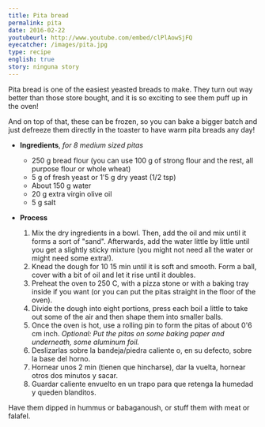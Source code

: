 ```yaml
---
title: Pita bread
permalink: pita
date: 2016-02-22
youtubeurl: http://www.youtube.com/embed/clPlAowSjFQ
eyecatcher: /images/pita.jpg
type: recipe
english: true
story: ninguna story
---
```


Pita bread is one of the easiest yeasted breads to make. They turn out way better than those store bought, and it is so exciting to see them puff up in the oven!

And on top of that, these can be frozen, so you can bake a bigger batch and just defreeze them directly in the toaster to have warm pita breads any day!

* **Ingredients**, _for 8 medium sized pitas_
  * 250 g bread flour (you can use 100 g of strong flour and the rest, all purpose flour or whole wheat)
  * 5 g of fresh yeast or 1'5 g dry yeast (1/2 tsp)
  * About 150 g water
  * 20 g extra virgin olive oil
  * 5 g salt


* **Process**
  1. Mix the dry ingredients in a bowl. Then, add the oil and mix until it forms a sort of "sand". Afterwards, add the water little by little until you get a slightly sticky mixture (you might not need all the water or might need some extra!).
  2. Knead the dough for 10 15 min until it is soft and smooth. Form a ball, cover with a bit of oil and let it rise until it doubles.
  3. Preheat the oven to 250 C, with a pizza stone or with a baking tray inside if you want (or you can put the pitas straight in the floor of the oven). 
  4. Divide the dough into eight portions, press each boil a little to take out some of the air and then shape them into smaller balls. 
  5. Once the oven is hot, use a rolling pin to form the pitas of about 0'6 cm inch. _Optional: Put the pitas on some baking paper and underneath, some aluminum foil._
  6. Deslizarlas sobre la bandeja/piedra caliente o, en su defecto, sobre la base del horno.
  7. Hornear unos 2 min (tienen que hincharse), dar la vuelta, hornear otros dos minutos y sacar.
  8. Guardar caliente envuelto en un trapo para que retenga la humedad y queden blanditos.

Have them dipped in hummus or babaganoush, or stuff them with meat or falafel.
